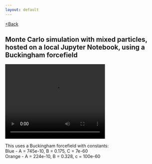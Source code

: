 ```yaml
---
layout: default
---
```


[<Back](./index.html)

## Monte Carlo simulation with mixed particles, hosted on a local Jupyter Notebook, using a Buckingham forcefield

<video src="./assets/vids/mixed_buck_mc.mov" width="320" height="240" controls loop autoplay></video>

This uses a Buckingham forcefield with constants: <br>
Blue   - A = 745e-10, B = 0.175, C = 7e-60 <br>
Orange - A = 224e-10, B = 0.328, c = 100e-60
